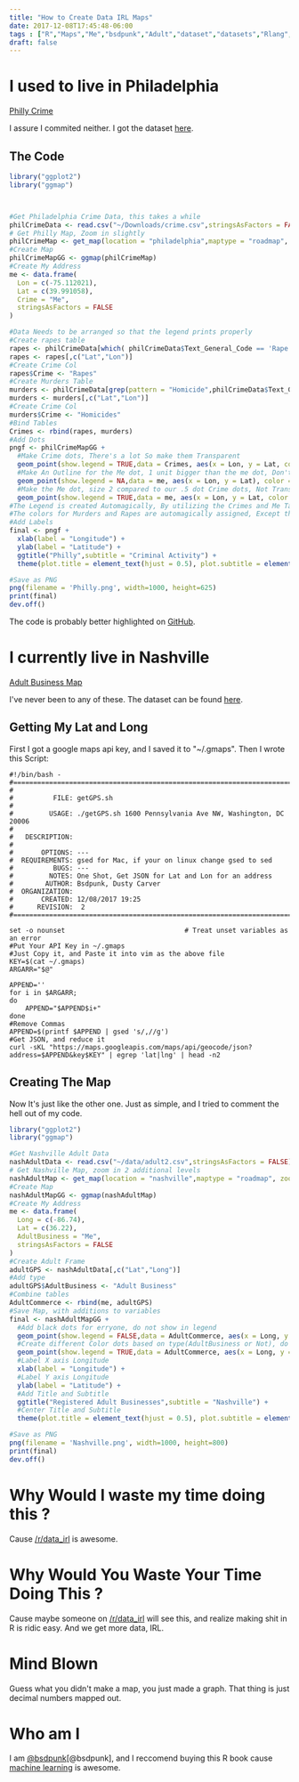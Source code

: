 ```yaml
---
title: "How to Create Data IRL Maps"
date: 2017-12-08T17:45:48-06:00
tags : ["R","Maps","Me","bsdpunk","Adult","dataset","datasets","Rlang","Code","Graphs"]
draft: false
---
```


# I used to live in Philadelphia

[Philly Crime](https://i.imgur.com/dRefCUE.png "Philly Crime")

I assure I commited neither. I got the dataset [here](https://www.kaggle.com/mchirico/philadelphiacrimedata "Kaggle Dataset of Philly Crime"). 

## The Code

``` r
library("ggplot2")
library("ggmap")



#Get Philadelphia Crime Data, this takes a while
philCrimeData <- read.csv("~/Downloads/crime.csv",stringsAsFactors = FALSE)
# Get Philly Map, Zoom in slightly
philCrimeMap <- get_map(location = "philadelphia",maptype = "roadmap", zoom = 12)
#Create Map
philCrimeMapGG <- ggmap(philCrimeMap) 
#Create My Address
me <- data.frame(
  Lon = c(-75.112021),
  Lat = c(39.991058),
  Crime = "Me",
  stringsAsFactors = FALSE
)

#Data Needs to be arranged so that the legend prints properly
#Create rapes table
rapes <- philCrimeData[which( philCrimeData$Text_General_Code == 'Rape' ),]
rapes <- rapes[,c("Lat","Lon")]
#Create Crime Col
rapes$Crime <- "Rapes"
#Create Murders Table
murders <- philCrimeData[grep(pattern = "Homicide",philCrimeData$Text_General_Code),]
murders <- murders[,c("Lat","Lon")]
#Create Crime Col
murders$Crime <- "Homicides"
#Bind Tables
Crimes <- rbind(rapes, murders)
#Add Dots
pngf <- philCrimeMapGG +
  #Make Crime dots, There's a lot So make them Transparent
  geom_point(show.legend = TRUE,data = Crimes, aes(x = Lon, y = Lat, color = Crime),size = 0.5, alpha = 0.2) +
  #Make An Outline for the Me dot, 1 unit bigger than the me dot, Don't want this to show up in the legend, Not Transparent
  geom_point(show.legend = NA,data = me, aes(x = Lon, y = Lat), color = "black", size = 3) +
  #Make the Me dot, size 2 compared to our .5 dot Crime dots, Not Transparent
  geom_point(show.legend = TRUE,data = me, aes(x = Lon, y = Lat, color = Crime), size = 2)
#The Legend is created Automagically, By utilizing the Crimes and Me Tables data Structure
#The colors for Murders and Rapes are automagically assigned, Except the Me dot which is specified
#Add Labels
final <- pngf +
  xlab(label = "Longitude") +
  ylab(label = "Latitude") +
  ggtitle("Philly",subtitle = "Criminal Activity") +
  theme(plot.title = element_text(hjust = 0.5), plot.subtitle = element_text( hjust = 0.5))

#Save as PNG
png(filename = 'Philly.png', width=1000, height=625)
print(final)
dev.off()
```
The code is probably better highlighted on [GitHub](https://github.com/OpenMonsterVision/maps/blob/master/createMap.R "GitHub Link to createMap.R").



# I currently live in Nashville

[Adult Business Map](https://i.imgur.com/6k27QDB.png "Nashville Registered Adult Business")

I've never been to any of these. The dataset can be found [here](https://data.nashville.gov/Licenses-Permits/Davidson-County-Locations-Sexually-Oriented-Permit/g97f-x87i).

## Getting My Lat and Long

First I got a google maps api key, and I saved it to "~/.gmaps". Then I wrote this Script:

``` shell
#!/bin/bash - 
#===============================================================================
#
#          FILE: getGPS.sh
# 
#         USAGE: ./getGPS.sh 1600 Pennsylvania Ave NW, Washington, DC 20006
# 
#   DESCRIPTION: 
# 
#       OPTIONS: ---
#  REQUIREMENTS: gsed for Mac, if your on linux change gsed to sed
#          BUGS: ---
#         NOTES: One Shot, Get JSON for Lat and Lon for an address
#        AUTHOR: Bsdpunk, Dusty Carver
#  ORGANIZATION: 
#       CREATED: 12/08/2017 19:25
#      REVISION:  2
#===============================================================================

set -o nounset                              # Treat unset variables as an error
#Put Your API Key in ~/.gmaps
#Just Copy it, and Paste it into vim as the above file
KEY=$(cat ~/.gmaps)
ARGARR="$@"

APPEND=''
for i in $ARGARR;
do
    APPEND="$APPEND$i+"
done
#Remove Commas
APPEND=$(printf $APPEND | gsed 's/,//g')
#Get JSON, and reduce it
curl -sKL "https://maps.googleapis.com/maps/api/geocode/json?address=$APPEND&key$KEY" | egrep 'lat|lng' | head -n2

```
## Creating The Map

Now It's just like the other one. Just as simple, and I tried to comment the hell out of my code.

``` r
library("ggplot2")
library("ggmap")

#Get Nashville Adult Data
nashAdultData <- read.csv("~/data/adult2.csv",stringsAsFactors = FALSE)
# Get Nashville Map, zoom in 2 additional levels
nashAdultMap <- get_map(location = "nashville",maptype = "roadmap", zoom = 12)
#Create Map
nashAdultMapGG <- ggmap(nashAdultMap) 
#Create My Address
me <- data.frame(
  Long = c(-86.74),
  Lat = c(36.22),
  AdultBusiness = "Me",
  stringsAsFactors = FALSE
)
#Create Adult Frame
adultGPS <- nashAdultData[,c("Lat","Long")]
#Add type
adultGPS$AdultBusiness <- "Adult Business"
#Combine tables
AdultCommerce <- rbind(me, adultGPS)
#Save Map, with additions to variables
final <- nashAdultMapGG +
  #Add black dots for erryone, do not show in legend
  geom_point(show.legend = FALSE,data = AdultCommerce, aes(x = Long, y = Lat),size = 3, color = "black") +
  #Create different Color dots based on type(AdultBusiness or Not), do show in legend
  geom_point(show.legend = TRUE,data = AdultCommerce, aes(x = Long, y = Lat, color = AdultBusiness),size = 2) +
  #Label X axis Longitude
  xlab(label = "Longitude") +
  #Label Y axis Longitude
  ylab(label = "Latitude") +
  #Add Title and Subtitle
  ggtitle("Registered Adult Businesses",subtitle = "Nashville") +
  #Center Title and Subtitle
  theme(plot.title = element_text(hjust = 0.5), plot.subtitle = element_text( hjust = 0.5))

#Save as PNG
png(filename = 'Nashville.png', width=1000, height=800)
print(final)
dev.off()

```
# Why Would I waste my time doing this ?

Cause [/r/data_irl](https://www.reddit.com/r/data_irl/ "Data IRL") is awesome. 

# Why Would You Waste Your Time Doing This ?

Cause maybe someone on [/r/data_irl](https://www.reddit.com/r/data_irl/ "Data IRL") will see this, and realize making shit in R is ridic easy. And we get more data, IRL.

# Mind Blown

Guess what you didn't make a map, you just made a graph. That thing is just decimal numbers mapped out.

# Who am I

I am [@bsdpunk](http://twitter.com/bsdpunk)[@bsdpunk], and I reccomend buying this R book cause [machine learning](https://www.amazon.com/gp/product/1784393908/ref=as_li_qf_sp_asin_il_tl?ie=UTF8&tag=bsdpblog-20&camp=1789&creative=9325&linkCode=as2&creativeASIN=1784393908&linkId=8927b5137c562d2dd27d43f76c0fba3c "A fucking ad") is awesome.

